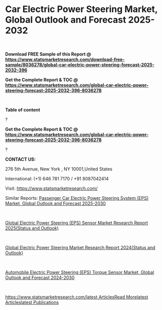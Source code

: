 <h1>Car Electric Power Steering Market, Global Outlook and Forecast 2025-2032</h1><br/><p><strong>Download FREE Sample of this Report @ <a href="https://www.statsmarketresearch.com/download-free-sample/8036278/global-car-electric-power-steering-forecast-2025-2032-396">https://www.statsmarketresearch.com/download-free-sample/8036278/global-car-electric-power-steering-forecast-2025-2032-396</a></strong></p>
 
 
 
 <div><b>Get the Complete Report & TOC @ <a href="https://www.statsmarketresearch.com/global-car-electric-power-steering-forecast-2025-2032-396-8036278">https://www.statsmarketresearch.com/global-car-electric-power-steering-forecast-2025-2032-396-8036278</a></b></div>
 
 
 
 <p><br />
 
 <b>Table of content</b></p>
 
 
 
 <p>? </p>
 
 
 
 <div><b>Get the Complete Report & TOC @ <a href="https://www.statsmarketresearch.com/global-car-electric-power-steering-forecast-2025-2032-396-8036278">https://www.statsmarketresearch.com/global-car-electric-power-steering-forecast-2025-2032-396-8036278</a></b></div>
 
 
 
 <p>? </p>
 
 
 
 <p><b>CONTACT US:</b><br />
 
 276 5th Avenue, New York , NY 10001,United States<br />
 
 International: (+1) 646 781 7170 / +91 8087042414<br />
 
 Visit: <a href="https://www.statsmarketresearch.com/">https://www.statsmarketresearch.com/</a><br />
 
 Similar Reports: <a href="https://www.statsmarketresearch.com/global-car-electric-power-steering-forecast-2025-2032-396-8036278">Passenger Car Electric Power Steering System (EPS) Market, Global Outlook and Forecast 2025-2030 </a><br />
 
 <br />
 
 <a href="https://www.statsmarketresearch.com/global-car-electric-power-steering-forecast-2025-2032-396-8036278">Global Electric Power Steering (EPS) Sensor Market Research Report 2025(Status and Outlook)</a><br />
 
 <br />
 
 <a href="https://www.statsmarketresearch.com/global-car-electric-power-steering-forecast-2025-2032-396-8036278">Global Electric Power Steering Market Research Report 2024(Status and Outlook)</a><br />
 
 <br />
 
 <a href="https://www.statsmarketresearch.com/global-car-electric-power-steering-forecast-2025-2032-396-8036278">Automobile Electric Power Steering (EPS) Torque Sensor Market, Global Outlook and Forecast 2024-2030</a><br />
 
 <br />
 
 <a href="https://gyeongbokgung.com">https://www.statsmarketresearch.com/</a><a href="https://hallyeomaritime.com">latest Articles</a><a href="https://jingwansa.com">Read More</a><a href="https://nguoiviet.jp/">latest Articles</a><a href="https://www.intelmarketresearch.com/">latest Publications</a></p>